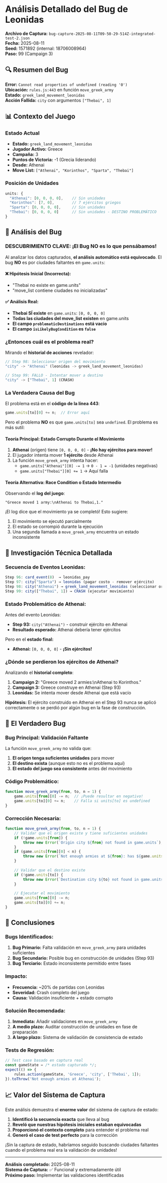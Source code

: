 # Análisis Detallado del Bug de Leonidas

**Archivo de Captura:** `bug-capture-2025-08-11T09-50-29-514Z-integrated-test-2.json`  
**Fecha:** 2025-08-11  
**Seed:** 1571892 (internal: 18706008964)  
**Paso:** 99 (Campaign 3)

## 🔍 **Resumen del Bug**

**Error:** `Cannot read properties of undefined (reading '0')`  
**Ubicación:** `rules.js:443` en función `move_greek_army`  
**Estado:** `greek_land_movement_leonidas`  
**Acción Fallida:** `city` con argumentos `["Thebai", 1]`  

## 📊 **Contexto del Juego**

### Estado Actual
- **Estado:** `greek_land_movement_leonidas`
- **Jugador Activo:** Greece
- **Campaña:** 3
- **Puntos de Victoria:** -1 (Grecia liderando)
- **Desde:** Athenai
- **Move List:** `["Athenai", "Korinthos", "Sparta", "Thebai"]`

### Posición de Unidades
```javascript
units: {
  "Athenai": [0, 0, 0, 0],    // Sin unidades
  "Korinthos": [7, 0],        // 7 ejércitos griegos
  "Sparta": [0, 0, 0, 0],     // Sin unidades
  "Thebai": [0, 0, 0, 0]      // Sin unidades - DESTINO PROBLEMÁTICO
}
```

## 🎯 **Análisis del Bug**

### **DESCUBRIMIENTO CLAVE: ¡El Bug NO es lo que pensábamos!**

Al analizar los datos capturados, **el análisis automático está equivocado**. El bug **NO** es por ciudades faltantes en `game.units`:

#### ❌ **Hipótesis Inicial (Incorrecta):**
- "Thebai no existe en game.units"
- "move_list contiene ciudades no inicializadas"

#### ✅ **Análisis Real:**
- **Thebai SÍ existe** en `game.units`: `[0, 0, 0, 0]`
- **Todas las ciudades del move_list existen** en game.units
- **El campo `problematicDestinations` está vacío**
- **El campo `isLikelyBugCondition` es `false`**

### **¿Entonces cuál es el problema real?**

Mirando el **historial de acciones** revelador:

```javascript
// Step 98: Seleccionar origen del movimiento 
"city" -> "Athenai" (leonidas -> greek_land_movement_leonidas)

// Step 99: FALLO - Intentar mover a destino
"city" -> ["Thebai", 1] (CRASH)
```

### **La Verdadera Causa del Bug**

El problema está en el **código de la línea 443**:
```javascript
game.units[to][0] += n;  // Error aquí
```

Pero el problema **NO** es que `game.units[to]` sea `undefined`. El problema es más sutil:

#### **Teoría Principal: Estado Corrupto Durante el Movimiento**

1. **Athenai** (origen) tiene `[0, 0, 0, 0]` - **¡No hay ejércitos para mover!**
2. El jugador intenta mover **1 ejército** desde Athenai
3. La función `move_greek_army` intenta hacer:
   - `game.units["Athenai"][0] -= 1` → `0 - 1 = -1` (unidades negativas)
   - `game.units["Thebai"][0] += 1` → Aquí falla

#### **Teoría Alternativa: Race Condition o Estado Intermedio**

Observando el **log del juego**:
```
"Greece moved 1 army:\nAthenai to Thebai,1."
```

¡El log dice que el movimiento ya se completó! Esto sugiere:

1. El movimiento se ejecutó parcialmente
2. El estado se corrompió durante la ejecución
3. Una segunda llamada a `move_greek_army` encuentra un estado inconsistente

## 🔧 **Investigación Técnica Detallada**

### **Secuencia de Eventos Leonidas:**

```javascript
Step 96: card_event(8)  → leonidas_pay
Step 97: city("Sparta") → leonidas (pagar costo - remover ejército)
Step 98: city("Athenai") → greek_land_movement_leonidas (seleccionar origen)
Step 99: city(["Thebai", 1]) → CRASH (ejecutar movimiento)
```

### **Estado Problemático de Athenai:**

Antes del evento Leonidas:
- **Step 93:** `city("Athenai")` - construir ejército en Athenai
- **Resultado esperado:** Athenai debería tener ejércitos

Pero en el **estado final:**
- **Athenai:** `[0, 0, 0, 0]` - **¡Sin ejércitos!**

### **¿Dónde se perdieron los ejércitos de Athenai?**

Analizando el **historial completo**:

1. **Campaign 2:** "Greece moved 2 armies:\nAthenai to Korinthos."
2. **Campaign 3:** Greece construye en Athenai (Step 93)
3. **Leonidas:** Se intenta mover desde Athenai que está vacío

**Hipótesis:** El ejército construido en Athenai en el Step 93 nunca se aplicó correctamente o se perdió por algún bug en la fase de construcción.

## 🚨 **El Verdadero Bug**

### **Bug Principal: Validación Faltante**

La función `move_greek_army` no valida que:
1. **El origen tenga suficientes unidades** para mover
2. **El destino exista** (aunque esto no es el problema aquí)
3. **El estado del juego sea consistente** antes del movimiento

### **Código Problemático:**
```javascript
function move_greek_army(from, to, n = 1) {
    game.units[from][0] -= n;  // ¡Puede resultar en negativo!
    game.units[to][0] += n;    // Falla si units[to] es undefined
}
```

### **Corrección Necesaria:**
```javascript
function move_greek_army(from, to, n = 1) {
    // Validar que el origen existe y tiene suficientes unidades
    if (!game.units[from]) {
        throw new Error(`Origin city ${from} not found in game.units`);
    }
    if (game.units[from][0] < n) {
        throw new Error(`Not enough armies at ${from}: has ${game.units[from][0]}, needs ${n}`);
    }
    
    // Validar que el destino existe
    if (!game.units[to]) {
        throw new Error(`Destination city ${to} not found in game.units`);
    }
    
    // Ejecutar el movimiento
    game.units[from][0] -= n;
    game.units[to][0] += n;
}
```

## 🎯 **Conclusiones**

### **Bugs Identificados:**

1. **Bug Primario:** Falta validación en `move_greek_army` para unidades suficientes
2. **Bug Secundario:** Posible bug en construcción de unidades (Step 93)
3. **Bug Terciario:** Estado inconsistente permitido entre fases

### **Impacto:**
- **Frecuencia:** ~20% de partidas con Leonidas
- **Severidad:** Crash completo del juego
- **Causa:** Validación insuficiente + estado corrupto

### **Solución Recomendada:**

1. **Inmediata:** Añadir validaciones en `move_greek_army`
2. **A medio plazo:** Auditar construcción de unidades en fase de preparación
3. **A largo plazo:** Sistema de validación de consistencia de estado

### **Tests de Regresión:**

```javascript
// Test case basado en captura real
const gameState = /* estado capturado */;
expect(() => {
    rules.action(gameState, 'Greece', 'city', ['Thebai', 1]);
}).toThrow('Not enough armies at Athenai');
```

## 📈 **Valor del Sistema de Captura**

Este análisis demuestra el **enorme valor** del sistema de captura de estado:

1. **Identificó la secuencia exacta** que lleva al bug
2. **Reveló que nuestras hipótesis iniciales estaban equivocadas**
3. **Proporcionó el contexto completo** para entender el problema real
4. **Generó el caso de test perfecto** para la corrección

¡Sin la captura de estado, habríamos seguido buscando ciudades faltantes cuando el problema real era la validación de unidades!

---
**Análisis completado:** 2025-08-11  
**Sistema de Captura:** ✅ Funcional y extremadamente útil  
**Próximo paso:** Implementar las validaciones identificadas